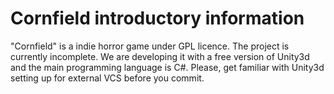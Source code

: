 Cornfield introductory information
===================================

"Cornfield" is a indie horror game under GPL licence. The project is currently incomplete.
We are developing it with a free version of Unity3d and the main programming language is C#.
Please, get familiar with Unity3d setting up for external VCS before you commit.

